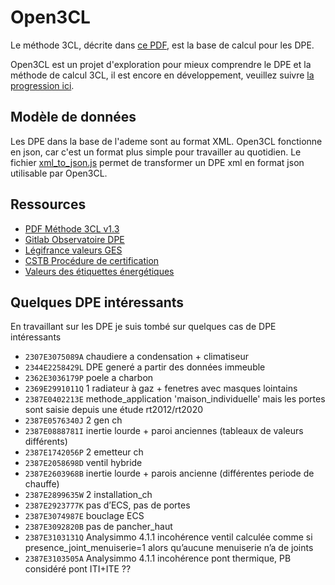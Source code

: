 # Open3CL

Le méthode 3CL, décrite dans [ce PDF](https://rt-re-batiment.developpement-durable.gouv.fr/IMG/pdf/consolide_annexe_1_arrete_du_31_03_2021_relatif_aux_methodes_et_procedures_applicables.pdf), est la base de calcul pour les DPE.

Open3CL est un projet d'exploration pour mieux comprendre le DPE et la méthode de calcul 3CL, il est encore en développement, veuillez suivre [la progression ici](./test/).

## Modèle de données

Les DPE dans la base de l'ademe sont au format XML. Open3CL fonctionne en json, car c'est un format plus simple pour travailler au quotidien. Le fichier [xml_to_json.js](./test/xml_to_json.js) permet de transformer un DPE xml en format json utilisable par Open3CL.

## Ressources

 - [PDF Méthode 3CL v1.3](https://rt-re-batiment.developpement-durable.gouv.fr/IMG/pdf/consolide_annexe_1_arrete_du_31_03_2021_relatif_aux_methodes_et_procedures_applicables.pdf)
 - [Gitlab Observatoire DPE](https://gitlab.com/observatoire-dpe/observatoire-dpe/-/blob/master/README.md) 
 - [Légifrance valeurs GES](https://www.legifrance.gouv.fr/download/pdf?id=doxMrRr0wbfJVvtWjfDP4gHzzERt1iX0PtobthCE6A0=)
 - [CSTB Procédure de certification](https://www.google.com/url?sa=t&rct=j&q=&esrc=s&source=web&cd=&cad=rja&uact=8&ved=2ahUKEwjH-fG2-s7_AhXLaqQEHTP8CwMQFnoECA4QAQ&url=https%3A%2F%2Frt-re-batiment.developpement-durable.gouv.fr%2FIMG%2Fpdf%2Freglement_evaluation_logiciel_dpe_2021_-_audit_energetique-13122022_v2.pdf&usg=AOvVaw3SWv8drhqbgMMT8K9m6a2C&opi=89978449)
 - [Valeurs des étiquettes énergétiques](https://docs.google.com/spreadsheets/d/1QVXUOLP8aJukA-PLBGyVB0ZJTWmLEE1WbflXUfsT_jU/edit#gid=0)

## Quelques DPE intéressants

En travaillant sur les DPE je suis tombé sur quelques cas de DPE intéressants

- `2307E3075089A` chaudiere a condensation + climatiseur
- `2344E2258429L` DPE generé a partir des données immeuble
- `2362E3036179P` poele a charbon
- `2369E2991011Q` 1 radiateur à gaz + fenetres avec masques lointains
- `2387E0402213E` methode_application 'maison_individuelle' mais les portes sont saisie depuis une étude rt2012/rt2020
- `2387E0576340J` 2 gen ch
- `2387E0888781I` inertie lourde + paroi anciennes (tableaux de valeurs différents)
- `2387E1742056P` 2 emetteur ch
- `2387E2058698D` ventil hybride
- `2387E2603968B` inertie lourde + parois ancienne (différentes periode de chauffe)
- `2387E2899635W` 2 installation_ch
- `2387E2923777K` pas d’ECS, pas de portes
- `2387E3074987E` bouclage ECS
- `2387E3092820B` pas de pancher_haut
- `2387E3103131Q` Analysimmo 4.1.1 incohérence ventil calculée comme si presence_joint_menuiserie=1 alors qu’aucune menuiserie n’a de joints
- `2387E3103505A` Analysimmo 4.1.1 incohérence pont thermique, PB considéré pont ITI+ITE ??

